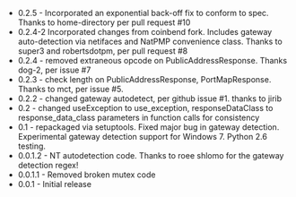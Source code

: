 - 0.2.5 - Incorporated an exponential back-off fix to conform to spec. Thanks to home-directory per pull request #10
- 0.2.4-2 Incorporated changes from coinbend fork. Includes gateway auto-detection via netifaces and NatPMP convenience class.  Thanks to super3 and robertsdotpm, per pull request #8
- 0.2.4 - removed extraneous opcode on PublicAddressResponse.  Thanks dog-2, per issue #7
- 0.2.3 - check length on PublicAddressResponse, PortMapResponse.  Thanks to mct, per issue #5.
- 0.2.2 - changed gateway autodetect, per github issue #1.  thanks to jirib
- 0.2 - changed useException to use_exception, responseDataClass to response_data_class parameters in function calls for consistency
- 0.1 - repackaged via setuptools.  Fixed major bug in gateway detection.  Experimental gateway detection support for Windows 7.  Python 2.6 testing.
- 0.0.1.2 - NT autodetection code.  Thanks to roee shlomo for the gateway detection regex!
- 0.0.1.1 - Removed broken mutex code
- 0.0.1   - Initial release